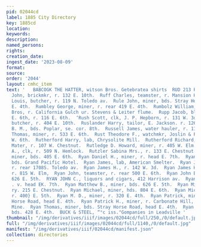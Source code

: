 ```yaml
---
pid: 02044cd
label: 1885 City Directory
key: 1885cd
location: 
keywords: 
description: 
named_persons: 
rights: 
creation_date: 
ingest_date: '2023-08-09'
format: 
source: 
order: '2044'
layout: cmhc_item
text: '   BABCOGK THE HATTER, witson Bros. Getebratea shirts  RUD 213 RYA        Rudeman
  John, brickmkr, r. 132 E. 10th.  Ruff Charles, teamster, r. Mansion House.  Ruhle
  Louis, butcher, r. 119 N. Toledo av.  Rule John, miner, bds. Stray Horse Road, head
  E. 4th.  Rumbley George, miner, r. rear 419 E. 4th.  Rumbolz William, painter, Ovren
  Bros, r. California Gulch ur. Stevens & Leiter flume.  Rupp Jacob, blksmith, 129
  E. 6th, r. 116 E. 6th.  ‘Rush Scott, clk, J. P. Hepborn, r. 131 W. 3d.  Rush —,
  butcher, r. 404 E. 10th.  Ruslander Harry, tailor, E. Jackson. r. 126 W. 6th.  Russell
  B. M., bds. Poplar, se. cor. 8th.  Russell James, water hauler, r. 113 Oak.  Russell
  Thomas, miner, r. 533 E. 6th.  Rust Theodore F., watchmkr, Joslin & Park, r. 126
  W. 6th.  Rutherford Harry, lab, Chrysolite Mill.  Rutherford Richard, driver, Charles
  Mater, r. 107 W. Chestnut.  Rutledge D. Howard, miner, r. 405 W. Elm.  Rutter Charles
  A., clk, r. 509 N. Hemlock.  Rutzler Sabina Mrs., r. 133 E. Chestnut.  Ryan Daniel,
  miner, bds. 405 E. 6th.  Ryan Daniel H., miner, r. head E. 7th.  Ryan George, miner,
  bds. Grand Pacific Hotel.  Ryan James, lab, American Smelter.  Ryan James, miner,
  r. rear 1708S. Toledo av.  Ryan James H., r. 142 W. 3d.  Ryan James H., teamster,
  r. 815 W. Elm,  Ryan John, teamster, r. rear 500 E. 6th.  Ryan John B., miner, r.
  626 E. 5th.  RYAN JOHN C., liquors and cigars, 412 Harrison av.  Ryan Maggie Mrs.
  . v. head EK. 7th.  Ryan Matthew B., miner, bds. 626 E. 5th.  Ryan Michael, miner,
  ry. 215 E. Chestnut.  Ryan Michael, miner, hds. 804 E. 6th.  Ryan Michael J., miner,
  r. 400} E. 5th.  Ryan M. D., miner, r. 320 E. 4th.  Ryan Patrick, miner, r. Stray
  Horse Road, head E. 4th.  Ryan Patrick H., miner, r. Carbonate Hill, nr. Carbonate
  Mine.  Ryan Thomas, miner, bds. Stray Horse Road, head E. 4th.  Ryan Thomas, miner,
  bds. 428 E. 4th.  BUCK & STEEL, “°c iss."Gompanies in Leadville '
thumbnail: "/img/derivatives/iiif/images/02044cd/full/250,/0/default.jpg"
full: "/img/derivatives/iiif/images/02044cd/full/1140,/0/default.jpg"
manifest: "/img/derivatives/iiif/02044cd/manifest.json"
collection: directories
---
```

